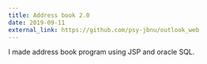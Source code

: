 ```yaml
---
title: Address book 2.0
date: 2019-09-11
external_link: https://github.com/psy-jbnu/outlook_web
---
```

I made address book program using JSP and oracle SQL.
